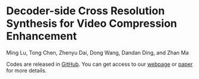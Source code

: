 # Decoder-side Cross Resolution Synthesis for Video Compression Enhancement
Ming Lu, Tong Chen, Zhenyu Dai, Dong Wang, Dandan Ding, and Zhan Ma

Codes are released in [GitHub](https://github.com/lumingzzz/CRS). You can get access to our [webpage](https://njuvision.github.io/CRS) or [paper](https://ieeexplore.ieee.org/abstract/document/9681152) for more details.
